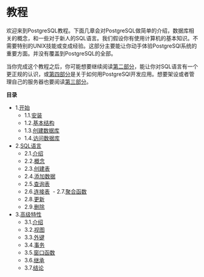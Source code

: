 # 教程

欢迎来到PostgreSQL教程。下面几章会对PostgreSQL做简单的介绍，数据库相关的概念，和一些对于新人的SQL语言。我们假设你有使用计算机的基本知识。不需要特别的UNIX技能或变成经验。这部分主要能让你动手体验PostgreSQl系统的重要方面。并没有覆盖到PostgreSQL的全部。

当你完成这个教程之后，你可能想要继续阅读[第二部分](sql/README.md)，能让你对SQL语言有一个更正规的认识，或[第四部分](client-interfaces/README.md)是关于如何用PostgreSQl开发应用。想要架设或者管理自己的服务器也要阅读[第三部分](admin/README.md)。

**目录**

- 1.[开始](start.md)
  - 1.1.[安装](install.md)
  - 1.2.[基本结构](arch.md)
  - 1.3.[创建数据库](createdb.md)
  - 1.4.[访问数据库](accessdb.md)
- 2.[SQL语言](sql.md)
  - 2.1.[介绍](sql-intro.md)
  - 2.2.[概念](concepts.md)
  - 2.3.[创建表](table.md)
  - 2.4.[添加数据](populate.md)
  - 2.5.[查询表](select.md)
  - 2.6.[连接表](join.md)
  - 2.7.[聚合函数](agg.md)
  - 2.8.[更新](update.md)
  - 2.9.[删除](delete.md)
- 3.[高级特性](advanced.md)
  - 3.1.[介绍](advanced-intro.md)
  - 3.2.[视图](views.md)
  - 3.3.[外键](fk.md)
  - 3.4.[事务](transcations.md)
  - 3.5.[窗口函数](window.md)
  - 3.6.[继承](inheritance.md)
  - 3.7.[结论](conclusion.md)
